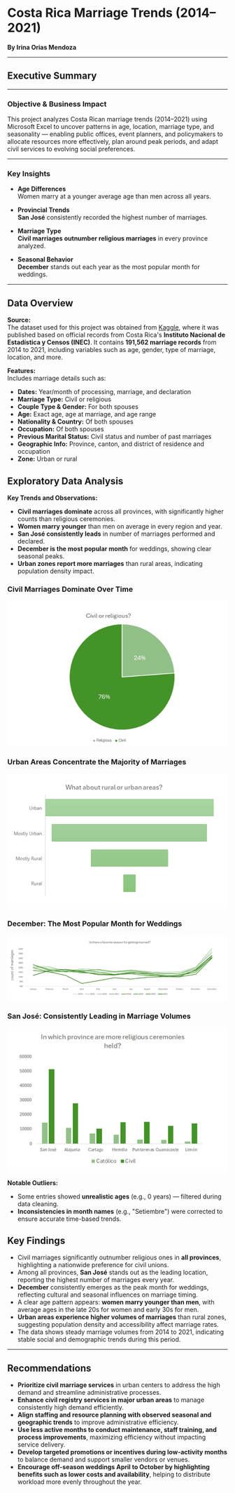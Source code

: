 
# **Costa Rica Marriage Trends (2014–2021)**   
**By Irina Orias Mendoza**

---

## Executive Summary

---

### Objective & Business Impact

This project analyzes Costa Rican marriage trends (2014–2021) using Microsoft Excel to uncover patterns in age, location, marriage type, and seasonality — enabling public offices, event planners, and policymakers to allocate resources more effectively, plan around peak periods, and adapt civil services to evolving social preferences.

---

### Key Insights

- **Age Differences**  
  Women marry at a younger average age than men across all years.

- **Provincial Trends**  
  **San José** consistently recorded the highest number of marriages.

- **Marriage Type**  
  **Civil marriages outnumber religious marriages** in every province analyzed.

- **Seasonal Behavior**  
  **December** stands out each year as the most popular month for weddings.
---

## Data Overview

**Source:**  
The dataset used for this project was obtained from [Kaggle](https://www.kaggle.com/datasets/liamarguedas/costa-rica-total-marriages-2014-2021), where it was published based on official records from Costa Rica's **Instituto Nacional de Estadística y Censos (INEC)**. It contains **191,562 marriage records** from 2014 to 2021, including variables such as age, gender, type of marriage, location, and more.

**Features:**  
Includes marriage details such as:

- **Dates:** Year/month of processing, marriage, and declaration  
- **Marriage Type:** Civil or religious  
- **Couple Type & Gender:** For both spouses  
- **Age:** Exact age, age at marriage, and age range  
- **Nationality & Country:** Of both spouses  
- **Occupation:** Of both spouses  
- **Previous Marital Status:** Civil status and number of past marriages  
- **Geographic Info:** Province, canton, and district of residence and occupation  
- **Zone:** Urban or rural

##  Exploratory Data Analysis

**Key Trends and Observations:**

- **Civil marriages dominate** across all provinces, with significantly higher counts than religious ceremonies.
- **Women marry younger** than men on average in every region and year.
- **San José consistently leads** in number of marriages performed and declared.
- **December is the most popular month** for weddings, showing clear seasonal peaks.
- **Urban zones report more marriages** than rural areas, indicating population density impact.

 ### Civil Marriages Dominate Over Time  
![Civil Marriages Trend](Images/Civil_tendency.PNG "Civil Marriages Trend")

### Urban Areas Concentrate the Majority of Marriages  
![Urban Concentration](Images/Concentration_Urban.PNG "Urban Marriage Concentration")

### December: The Most Popular Month for Weddings  
![December Trend](Images/December_Tendency.PNG "December Marriage Trend")

### San José: Consistently Leading in Marriage Volumes  
![San José Trend](Images/San_Jose_Tendency.PNG "San José Marriage Trend")

**Notable Outliers:**

- Some entries showed **unrealistic ages** (e.g., 0 years) — filtered during data cleaning.
- **Inconsistencies in month names** (e.g., "Setiembre") were corrected to ensure accurate time-based trends.

## Key Findings

- Civil marriages significantly outnumber religious ones in **all provinces**, highlighting a nationwide preference for civil unions.
- Among all provinces, **San José** stands out as the leading location, reporting the highest number of marriages every year.
- **December** consistently emerges as the peak month for weddings, reflecting cultural and seasonal influences on marriage timing.
- A clear age pattern appears: **women marry younger than men**, with average ages in the late 20s for women and early 30s for men.
- **Urban areas experience higher volumes of marriages** than rural zones, suggesting population density and accessibility affect marriage rates.
- The data shows steady marriage volumes from 2014 to 2021, indicating stable social and demographic trends during this period.

---

## Recommendations

- **Prioritize civil marriage services** in urban centers to address the high demand and streamline administrative processes.
- **Enhance civil registry services in major urban areas** to manage consistently high demand efficiently.
- **Align staffing and resource planning with observed seasonal and geographic trends** to improve administrative efficiency.
- **Use less active months to conduct maintenance, staff training, and process improvements**, maximizing efficiency without impacting service delivery.
- **Develop targeted promotions or incentives during low-activity months** to balance demand and support smaller vendors or venues.
- **Encourage off-season weddings April to October by highlighting benefits such as lower costs and availability**, helping to distribute workload more evenly throughout the year.

